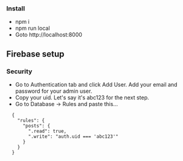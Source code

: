 ### Install

- npm i
- npm run local
- Goto http://localhost:8000

## Firebase setup

### Security

- Go to Authentication tab and click Add User. Add your email and password for your admin user.
- Copy your uid. Let's say it's abc123 for the next step.
- Go to Database -> Rules and paste this...
```
  {
    "rules": {
      "posts": {
        ".read": true,
        ".write": "auth.uid === 'abc123'"
      }
    }
  }
```
